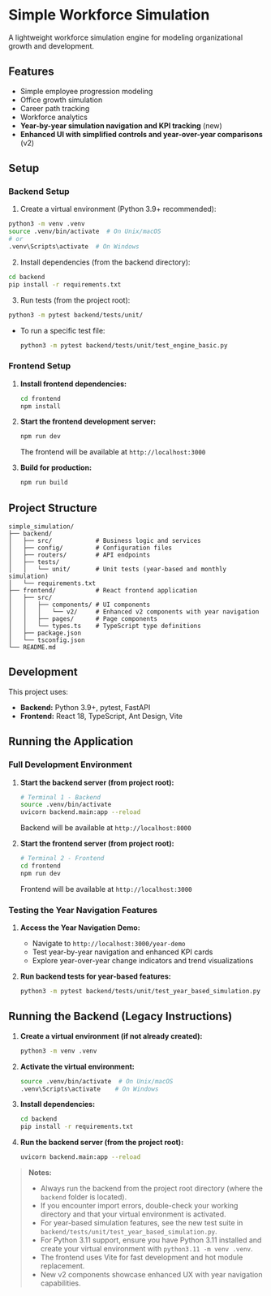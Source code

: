 # Simple Workforce Simulation

A lightweight workforce simulation engine for modeling organizational growth and development.

## Features

- Simple employee progression modeling
- Office growth simulation
- Career path tracking
- Workforce analytics
- **Year-by-year simulation navigation and KPI tracking** (new)
- **Enhanced UI with simplified controls and year-over-year comparisons** (v2)

## Setup

### Backend Setup

1. Create a virtual environment (Python 3.9+ recommended):
```bash
python3 -m venv .venv
source .venv/bin/activate  # On Unix/macOS
# or
.venv\Scripts\activate  # On Windows
```

2. Install dependencies (from the backend directory):
```bash
cd backend
pip install -r requirements.txt
```

3. Run tests (from the project root):
```bash
python3 -m pytest backend/tests/unit/
```

   - To run a specific test file:
     ```bash
     python3 -m pytest backend/tests/unit/test_engine_basic.py
     ```

### Frontend Setup

1. **Install frontend dependencies:**
   ```bash
   cd frontend
   npm install
   ```

2. **Start the frontend development server:**
   ```bash
   npm run dev
   ```
   The frontend will be available at `http://localhost:3000`

3. **Build for production:**
   ```bash
   npm run build
   ```

## Project Structure

```
simple_simulation/
├── backend/
│   ├── src/            # Business logic and services
│   ├── config/         # Configuration files
│   ├── routers/        # API endpoints
│   ├── tests/
│   │   └── unit/       # Unit tests (year-based and monthly simulation)
│   └── requirements.txt
├── frontend/           # React frontend application
│   ├── src/
│   │   ├── components/ # UI components
│   │   │   └── v2/     # Enhanced v2 components with year navigation
│   │   ├── pages/      # Page components
│   │   └── types.ts    # TypeScript type definitions
│   ├── package.json
│   └── tsconfig.json
└── README.md
```

## Development

This project uses:
- **Backend:** Python 3.9+, pytest, FastAPI
- **Frontend:** React 18, TypeScript, Ant Design, Vite

## Running the Application

### Full Development Environment

1. **Start the backend server (from project root):**
   ```bash
   # Terminal 1 - Backend
   source .venv/bin/activate
   uvicorn backend.main:app --reload
   ```
   Backend will be available at `http://localhost:8000`

2. **Start the frontend server (from project root):**
   ```bash
   # Terminal 2 - Frontend  
   cd frontend
   npm run dev
   ```
   Frontend will be available at `http://localhost:3000`

### Testing the Year Navigation Features

1. **Access the Year Navigation Demo:**
   - Navigate to `http://localhost:3000/year-demo`
   - Test year-by-year navigation and enhanced KPI cards
   - Explore year-over-year change indicators and trend visualizations

2. **Run backend tests for year-based features:**
   ```bash
   python3 -m pytest backend/tests/unit/test_year_based_simulation.py
   ```

## Running the Backend (Legacy Instructions)

1. **Create a virtual environment (if not already created):**
   ```bash
   python3 -m venv .venv
   ```
2. **Activate the virtual environment:**
   ```bash
   source .venv/bin/activate  # On Unix/macOS
   .venv\Scripts\activate    # On Windows
   ```
3. **Install dependencies:**
   ```bash
   cd backend
   pip install -r requirements.txt
   ```
4. **Run the backend server (from the project root):**
   ```bash
   uvicorn backend.main:app --reload
   ```

> **Notes:**
> - Always run the backend from the project root directory (where the `backend` folder is located).
> - If you encounter import errors, double-check your working directory and that your virtual environment is activated.
> - For year-based simulation features, see the new test suite in `backend/tests/unit/test_year_based_simulation.py`.
> - For Python 3.11 support, ensure you have Python 3.11 installed and create your virtual environment with `python3.11 -m venv .venv`.
> - The frontend uses Vite for fast development and hot module replacement.
> - New v2 components showcase enhanced UX with year navigation capabilities. 